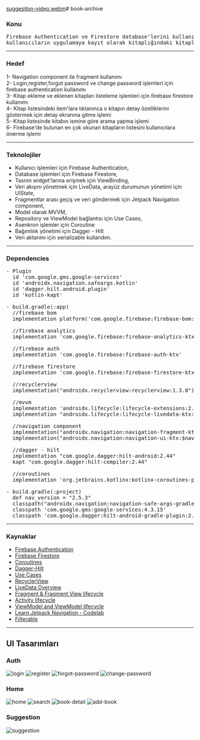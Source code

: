 [suggesiton-video.webm](https://github.com/mendess12/book-archive/assets/76566952/2db1f232-28e6-44ad-b323-183b201c75c5)# book-archive

### Konu
<pre>Firebase Authentication ve Firestore database'lerini kullanıp <br>kullanıcıların uygulamaya kayıt olarak kitaplığındaki kitapları kayıt etme işlemleri</pre>
<hr>

### Hedef
1- Navigation component ile fragment kullanımı<br>
2- Login,register,forgot password ve change password işlemleri için firebase authentication kullanımı<br>
3- Kitap ekleme ve eklenen kitapları listeleme işlemleri için firebase firestore kullanımı<br>
4- Kitap listesindeki item'lara tıklanınca o kitapın detay özelliklerini göstermek için detay ekranına gitme işlemi<br>
5- Kitap listesinde kitabın ismine göre arama yapma işlemi<br>
6- Firebase'de bulunan en çok okunan kitapların listesini kullanıcılara önerme işlemi<br>
<hr>

### Teknolojiler
- Kullanıcı işlemleri için Firebase Authentication,
- Database işlemleri için Firebase Firestore,
- Tasrım widget'larına erişmek için ViewBinding,
- Veri akışını yönetmek için LiveData, arayüz durumunun yönetimi için UIState,
- Fragmentlar arası geçiş ve veri göndermek için Jetpack Navigation component,
- Model olarak MVVM,
- Repository ve ViewModel bağlantısı için Use Cases,
- Asenkron işlemler için Coroutine
- Bağımlılık yönetimi için Dagger - Hilt
- Veri aktarımı için serializable kullandım.
<hr>

### Dependencies 
<pre>
- Plugin 
  id 'com.google.gms.google-services'
  id 'androidx.navigation.safeargs.kotlin'
  id 'dagger.hilt.android.plugin'
  id 'kotlin-kapt'
 
- build.gradle(:app)
  //firebase bom
  implementation platform('com.google.firebase:firebase-bom:32.0.0')

  //firebase analytics
  implementation 'com.google.firebase:firebase-analytics-ktx'

  //firebase auth
  implementation 'com.google.firebase:firebase-auth-ktx'

  //firebase firestore
  implementation 'com.google.firebase:firebase-firestore-ktx'

  //recyclerview
  implementation("androidx.recyclerview:recyclerview:1.3.0")

  //mvvm
  implementation 'androidx.lifecycle:lifecycle-extensions:2.2.0'
  implementation "androidx.lifecycle:lifecycle-livedata-ktx:2.6.1"

  //navigation component
  implementation("androidx.navigation:navigation-fragment-ktx:$nav_version")
  implementation("androidx.navigation:navigation-ui-ktx:$nav_version")

  //dagger - hilt
  implementation "com.google.dagger:hilt-android:2.44"
  kapt "com.google.dagger:hilt-compiler:2.44"

  //coroutines
  implementation 'org.jetbrains.kotlinx:kotlinx-coroutines-play-services:1.6.4'

- build.gradle(:project)
  def nav_version = "2.5.3"
  classpath("androidx.navigation:navigation-safe-args-gradle-plugin:$nav_version"
  classpath 'com.google.gms:google-services:4.3.15'
  classpath 'com.google.dagger:hilt-android-gradle-plugin:2.44'
</pre>
<hr>

### Kaynaklar 
* [Firebase Authentication](https://firebase.google.com/docs/auth/android/firebaseui?authuser=1)
* [Firebase Firestore](https://firebase.google.com/docs/firestore/quickstart?hl=en&authuser=1)
* [Coroutines](https://developer.android.com/kotlin/coroutines)
* [Dagger-Hilt](https://developer.android.com/training/dependency-injection/hilt-android)
* [Use Cases](https://proandroiddev.com/why-you-need-use-cases-interactors-142e8a6fe576)
* [RecyclerView](https://www.tutorialkart.com/kotlin-android/kotlin-android-recyclerview/#gsc.tab=0)
* [LiveData Overview](https://developer.android.com/topic/libraries/architecture/livedata)
* [Fragment & Fragment View lifecycle](https://developer.android.com/guide/fragments/lifecycle)
* [Activity lifecycle](https://developer.android.com/guide/components/activities/activity-lifecycle)
* [ViewModel and ViewModel lifecycle](https://developer.android.com/topic/libraries/architecture/viewmodel)
* [Learn Jetpack Navigation - Codelab](https://developer.android.com/codelabs/android-navigation#0)
* [Filterable](https://www.tutorialsbuzz.com/2020/09/android-recyclerView-data-list-filterable-kotlin.html)
<hr>

## UI Tasarımları
### Auth
![login](https://github.com/mendess12/book-archive/assets/76566952/d6f0f9a3-6a40-4f26-aabe-f196519e71b2) ![register](https://github.com/mendess12/book-archive/assets/76566952/3f8c5513-0deb-45dd-88de-d66d9490e1ed) ![forgot-password](https://github.com/mendess12/book-archive/assets/76566952/f0bde6a5-5bc1-4976-beeb-37b69b7ec031)  ![change-password](https://github.com/mendess12/book-archive/assets/76566952/7a230087-f216-417d-83be-86cd2f75c91d)

### Home
![home](https://github.com/mendess12/book-archive/assets/76566952/90e557ad-043c-4714-8d73-70ad009d7bfc) ![search](https://github.com/mendess12/book-archive/assets/76566952/ad6098af-8470-409d-b680-63a55cf30eb6) ![book-detail](https://github.com/mendess12/book-archive/assets/76566952/b4791fd9-ea88-42a2-bdbf-6a848b53d994) ![add-book](https://github.com/mendess12/book-archive/assets/76566952/0a74fe09-5a09-4b24-b2b5-21aef8f20d9a)

### Suggestion 
![suggestion](https://github.com/mendess12/book-archive/assets/76566952/cf99520e-fb44-4227-a192-bfce9674bd38)





